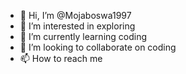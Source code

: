 - 👋 Hi, I’m @Mojaboswa1997
- 👀 I’m interested in exploring 
- 🌱 I’m currently learning coding 
- 💞️ I’m looking to collaborate on coding 
- 📫 How to reach me 
<!---
Mojaboswa1997/Mojaboswa1997 is a ✨ special ✨ repository because its `README.md` (this file) appears on your GitHub profile.
You can click the Preview link to take a look at your changes.
--->
